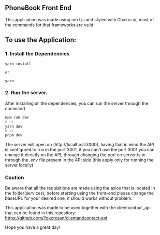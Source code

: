## PhoneBook Front End

This application was made using next.js and styled with Chakra.ui, most of the commands for that frameworks are valid

## To use the Application:

### 1. Install the Dependencies

```
yarn install

or

yarn
```

### 2. Run the server.

After installing all the dependencies, you can run the server through the command

```bash
npm run dev
# or
yarn dev
# or
pnpm dev
```

The server will open on (http://localhost:3000), having that in mind the API is configured to run in the port 3001, if you can't use the port 3001 you can change it directly on the API, through changing the port on server.ts or through the .env file present in the API side (this apply only for running the server locally)

### Caution

Be aware that all the requisitions are made using the axios that is located in the folder(services), before starting using the front-end please change the baseURL for your desired one, it should works without problem.

This application was made to be used together with the clientcontact_api that can be found in this repository: https://github.com/Yokorosan/clientandcontact-api

Hope you have a great day!
